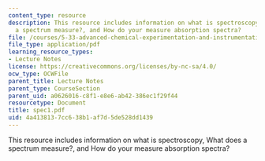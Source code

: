 ```yaml
---
content_type: resource
description: This resource includes information on what is spectroscopy, What does
  a spectrum measure?, and How do your measure absorption spectra?
file: /courses/5-33-advanced-chemical-experimentation-and-instrumentation-fall-2007/4a4138137cc638b1af7d5de528dd1439_spec1.pdf
file_type: application/pdf
learning_resource_types:
- Lecture Notes
license: https://creativecommons.org/licenses/by-nc-sa/4.0/
ocw_type: OCWFile
parent_title: Lecture Notes
parent_type: CourseSection
parent_uid: a0626016-c8f1-e8e6-ab42-386ec1f29f44
resourcetype: Document
title: spec1.pdf
uid: 4a413813-7cc6-38b1-af7d-5de528dd1439
---
```

This resource includes information on what is spectroscopy, What does a spectrum measure?, and How do your measure absorption spectra?